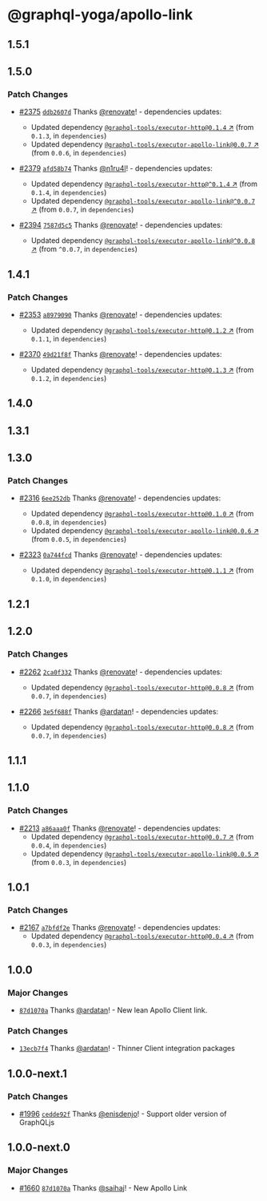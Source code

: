 # @graphql-yoga/apollo-link

## 1.5.1

## 1.5.0

### Patch Changes

- [#2375](https://github.com/dotansimha/graphql-yoga/pull/2375) [`ddb2607d`](https://github.com/dotansimha/graphql-yoga/commit/ddb2607d5495245b360e29e38b826609ff93f2ce) Thanks [@renovate](https://github.com/apps/renovate)! - dependencies updates:

  - Updated dependency [`@graphql-tools/executor-http@0.1.4` ↗︎](https://www.npmjs.com/package/@graphql-tools/executor-http/v/0.1.4) (from `0.1.3`, in `dependencies`)
  - Updated dependency [`@graphql-tools/executor-apollo-link@0.0.7` ↗︎](https://www.npmjs.com/package/@graphql-tools/executor-apollo-link/v/0.0.7) (from `0.0.6`, in `dependencies`)

- [#2379](https://github.com/dotansimha/graphql-yoga/pull/2379) [`afd58b74`](https://github.com/dotansimha/graphql-yoga/commit/afd58b746e3bcbe8a619c33316a84108f3ec758e) Thanks [@n1ru4l](https://github.com/n1ru4l)! - dependencies updates:

  - Updated dependency [`@graphql-tools/executor-http@^0.1.4` ↗︎](https://www.npmjs.com/package/@graphql-tools/executor-http/v/0.1.4) (from `0.1.4`, in `dependencies`)
  - Updated dependency [`@graphql-tools/executor-apollo-link@^0.0.7` ↗︎](https://www.npmjs.com/package/@graphql-tools/executor-apollo-link/v/0.0.7) (from `0.0.7`, in `dependencies`)

- [#2394](https://github.com/dotansimha/graphql-yoga/pull/2394) [`7587d5c5`](https://github.com/dotansimha/graphql-yoga/commit/7587d5c575bffb746d611cbbce36d2ee5cbe4f69) Thanks [@renovate](https://github.com/apps/renovate)! - dependencies updates:
  - Updated dependency [`@graphql-tools/executor-apollo-link@^0.0.8` ↗︎](https://www.npmjs.com/package/@graphql-tools/executor-apollo-link/v/0.0.8) (from `^0.0.7`, in `dependencies`)

## 1.4.1

### Patch Changes

- [#2353](https://github.com/dotansimha/graphql-yoga/pull/2353) [`a8979090`](https://github.com/dotansimha/graphql-yoga/commit/a8979090098444223cd185a9b1fc0570f67974bd) Thanks [@renovate](https://github.com/apps/renovate)! - dependencies updates:

  - Updated dependency [`@graphql-tools/executor-http@0.1.2` ↗︎](https://www.npmjs.com/package/@graphql-tools/executor-http/v/0.1.2) (from `0.1.1`, in `dependencies`)

- [#2370](https://github.com/dotansimha/graphql-yoga/pull/2370) [`49d21f8f`](https://github.com/dotansimha/graphql-yoga/commit/49d21f8fda4eb5ffa6207f2df8d41b94807f2d64) Thanks [@renovate](https://github.com/apps/renovate)! - dependencies updates:
  - Updated dependency [`@graphql-tools/executor-http@0.1.3` ↗︎](https://www.npmjs.com/package/@graphql-tools/executor-http/v/0.1.3) (from `0.1.2`, in `dependencies`)

## 1.4.0

## 1.3.1

## 1.3.0

### Patch Changes

- [#2316](https://github.com/dotansimha/graphql-yoga/pull/2316) [`6ee252db`](https://github.com/dotansimha/graphql-yoga/commit/6ee252dbed6f38840284bbe47c72c453ac8e648b) Thanks [@renovate](https://github.com/apps/renovate)! - dependencies updates:

  - Updated dependency [`@graphql-tools/executor-http@0.1.0` ↗︎](https://www.npmjs.com/package/@graphql-tools/executor-http/v/0.1.0) (from `0.0.8`, in `dependencies`)
  - Updated dependency [`@graphql-tools/executor-apollo-link@0.0.6` ↗︎](https://www.npmjs.com/package/@graphql-tools/executor-apollo-link/v/0.0.6) (from `0.0.5`, in `dependencies`)

- [#2323](https://github.com/dotansimha/graphql-yoga/pull/2323) [`0a744fcd`](https://github.com/dotansimha/graphql-yoga/commit/0a744fcda9fb56a09f8286d19b69b0d33feca6c7) Thanks [@renovate](https://github.com/apps/renovate)! - dependencies updates:
  - Updated dependency [`@graphql-tools/executor-http@0.1.1` ↗︎](https://www.npmjs.com/package/@graphql-tools/executor-http/v/0.1.1) (from `0.1.0`, in `dependencies`)

## 1.2.1

## 1.2.0

### Patch Changes

- [#2262](https://github.com/dotansimha/graphql-yoga/pull/2262) [`2ca0f332`](https://github.com/dotansimha/graphql-yoga/commit/2ca0f3328764d4a156514e0bee3cae9ae1099283) Thanks [@renovate](https://github.com/apps/renovate)! - dependencies updates:

  - Updated dependency [`@graphql-tools/executor-http@0.0.8` ↗︎](https://www.npmjs.com/package/@graphql-tools/executor-http/v/0.0.8) (from `0.0.7`, in `dependencies`)

- [#2266](https://github.com/dotansimha/graphql-yoga/pull/2266) [`3e5f688f`](https://github.com/dotansimha/graphql-yoga/commit/3e5f688f2cbe02dd2fb4be69831d268aee52c5b5) Thanks [@ardatan](https://github.com/ardatan)! - dependencies updates:
  - Updated dependency [`@graphql-tools/executor-http@0.0.8` ↗︎](https://www.npmjs.com/package/@graphql-tools/executor-http/v/0.0.8) (from `0.0.7`, in `dependencies`)

## 1.1.1

## 1.1.0

### Patch Changes

- [#2213](https://github.com/dotansimha/graphql-yoga/pull/2213) [`a86aaa0f`](https://github.com/dotansimha/graphql-yoga/commit/a86aaa0f673037e9207ca12e48f54e7e43963a47) Thanks [@renovate](https://github.com/apps/renovate)! - dependencies updates:
  - Updated dependency [`@graphql-tools/executor-http@0.0.7` ↗︎](https://www.npmjs.com/package/@graphql-tools/executor-http/v/0.0.7) (from `0.0.4`, in `dependencies`)
  - Updated dependency [`@graphql-tools/executor-apollo-link@0.0.5` ↗︎](https://www.npmjs.com/package/@graphql-tools/executor-apollo-link/v/0.0.5) (from `0.0.3`, in `dependencies`)

## 1.0.1

### Patch Changes

- [#2167](https://github.com/dotansimha/graphql-yoga/pull/2167) [`a7bfdf2e`](https://github.com/dotansimha/graphql-yoga/commit/a7bfdf2e7b6c8d4a0578cf4db1770d6e04fb28a8) Thanks [@renovate](https://github.com/apps/renovate)! - dependencies updates:
  - Updated dependency [`@graphql-tools/executor-http@0.0.4` ↗︎](https://www.npmjs.com/package/@graphql-tools/executor-http/v/0.0.4) (from `0.0.3`, in `dependencies`)

## 1.0.0

### Major Changes

- [`87d1070a`](https://github.com/dotansimha/graphql-yoga/commit/87d1070a01e48f45d6afd7ee6b88faf8e5612297) Thanks [@ardatan](https://github.com/ardatan)! - New lean Apollo Client link.

### Patch Changes

- [`13ecb7f4`](https://github.com/dotansimha/graphql-yoga/commit/13ecb7f4425152dbcc2e2fcb03adcd910dbaa85b) Thanks [@ardatan](https://github.com/ardatan)! - Thinner Client integration packages

## 1.0.0-next.1

### Patch Changes

- [#1996](https://github.com/dotansimha/graphql-yoga/pull/1996) [`cedde92f`](https://github.com/dotansimha/graphql-yoga/commit/cedde92fead65bcc4c08bb31d4c2400f92fd83d2) Thanks [@enisdenjo](https://github.com/enisdenjo)! - Support older version of GraphQLjs

## 1.0.0-next.0

### Major Changes

- [#1660](https://github.com/dotansimha/graphql-yoga/pull/1660) [`87d1070a`](https://github.com/dotansimha/graphql-yoga/commit/87d1070a01e48f45d6afd7ee6b88faf8e5612297) Thanks [@saihaj](https://github.com/saihaj)! - New Apollo Link
